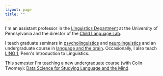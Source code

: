 ```yaml
---
layout: page
title: ""
---
```


I'm an assistant professor in the [Linguistics Department](https://www.ling.upenn.edu) at the University of Pennsylvania and the director of the [Child Language Lab](http://web.childlanglab.com/). 

I teach graduate seminars in [psycholinguistics](/ling607) and [neurolinguistics](/neurolinguistics) and an undergraduate course in [language and the brain](/ling104). Occasionally, I also teach [LING 1](/ling001), Penn's Introduction to Linguistics.

This semester I'm teaching a new undergraduate course (with Colin Twomey): [Data Science for Studying Language and the Mind](/ling172).
